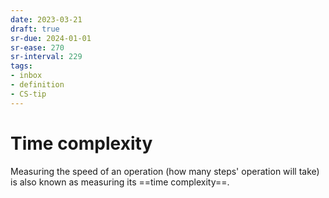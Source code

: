 ```yaml
---
date: 2023-03-21
draft: true
sr-due: 2024-01-01
sr-ease: 270
sr-interval: 229
tags:
- inbox
- definition
- CS-tip
---
```


# Time complexity

Measuring the speed of an operation (how many steps' operation will take) is also
known as measuring its ==time complexity==.
<!--SR:!2023-04-16,3,250-->
